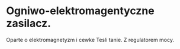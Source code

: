 # Ogniwo-elektromagentyczne zasilacz.
Oparte o elektromagnetyzm i cewke Tesli tanie. 
Z regulatorem mocy. 
